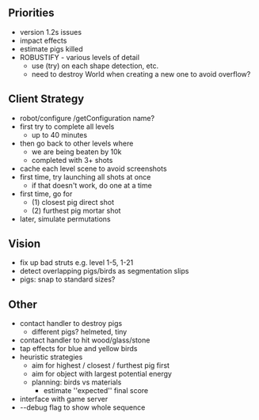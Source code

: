 
## Priorities ##

* version 1.2s issues
* impact effects
* estimate pigs killed
* ROBUSTIFY - various levels of detail
  * use (try) on each shape detection, etc.
  * need to destroy World when creating a new one to avoid overflow?

## Client Strategy ##
* robot/configure /getConfiguration name?
* first try to complete all levels
  * up to 40 minutes
* then go back to other levels where
  * we are being beaten by 10k
  * completed with 3+ shots
* cache each level scene to avoid screenshots
* first time, try launching all shots at once
  * if that doesn't work, do one at a time
* first time, go for
  * (1) closest pig direct shot
  * (2) furthest pig mortar shot
* later, simulate permutations

## Vision ##

* fix up bad struts e.g. level 1-5, 1-21
* detect overlapping pigs/birds as segmentation slips
* pigs: snap to standard sizes?

## Other ##

* contact handler to destroy pigs
  * different pigs? helmeted, tiny
* contact handler to hit wood/glass/stone
* tap effects for blue and yellow birds
* heuristic strategies
  * aim for highest / closest / furthest pig first
  * aim for object with largest potential energy
  * planning: birds vs materials
    * estimate ''expected'' final score
* interface with game server
* --debug flag to show whole sequence

